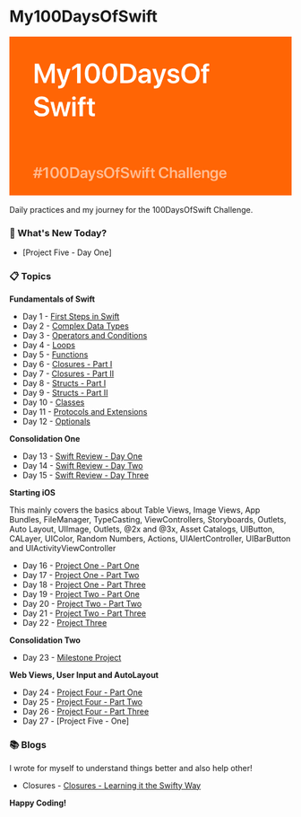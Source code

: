 # My100DaysOfSwift

![Backdrop](https://github.com/BuckyBoy6399/My100DaysOfSwift/blob/master/My100DaysOfSwift.jpg)

Daily practices and my journey for the 100DaysOfSwift Challenge.

### :pushpin: What's New Today? 

- [Project Five - Day One]

### :clipboard: Topics

**Fundamentals of Swift**

- Day 1 - [First Steps in Swift](https://github.com/BuckyBoy6399/My100DaysOfSwift/blob/master/Day1.md)
- Day 2 - [Complex Data Types](https://github.com/BuckyBoy6399/My100DaysOfSwift/blob/master/Day2.md)
- Day 3 - [Operators and Conditions](https://github.com/BuckyBoy6399/My100DaysOfSwift/blob/master/Day3.md)
- Day 4 - [Loops](https://github.com/BuckyBoy6399/My100DaysOfSwift/blob/master/Day4.md)
- Day 5 - [Functions](https://github.com/BuckyBoy6399/My100DaysOfSwift/blob/master/Day5.md)
- Day 6 - [Closures - Part I](https://github.com/BuckyBoy6399/My100DaysOfSwift/blob/master/Day6.md)
- Day 7 - [Closures - Part II](https://github.com/BuckyBoy6399/My100DaysOfSwift/blob/master/Day7.md)
- Day 8 - [Structs - Part I](https://github.com/BuckyBoy6399/My100DaysOfSwift/blob/master/Day8.md)
- Day 9 - [Structs - Part II](https://github.com/BuckyBoy6399/My100DaysOfSwift/blob/master/Day9.md)
- Day 10 - [Classes](https://github.com/BuckyBoy6399/My100DaysOfSwift/blob/master/Day10.md)
- Day 11 - [Protocols and Extensions](https://github.com/BuckyBoy6399/My100DaysOfSwift/blob/master/Day11.md)
- Day 12 - [Optionals](https://github.com/BuckyBoy6399/My100DaysOfSwift/blob/master/Day12.md)

**Consolidation One**

- Day 13 - [Swift Review - Day One](https://github.com/BuckyBoy6399/My100DaysOfSwift/blob/master/Day13.md)
- Day 14 - [Swift Review - Day Two](https://github.com/BuckyBoy6399/My100DaysOfSwift/blob/master/Day14.md)
- Day 15 - [Swift Review - Day Three](https://github.com/BuckyBoy6399/My100DaysOfSwift/blob/master/Day15.md)

**Starting iOS**

This mainly covers the basics about Table Views, Image Views, App Bundles, FileManager, TypeCasting, ViewControllers, Storyboards, Outlets, Auto Layout, UIImage, Outlets, @2x and @3x, Asset Catalogs, UIButton, CALayer, UIColor, Random Numbers, Actions, UIAlertController, UIBarButton and UIActivityViewController

- Day 16 - [Project One - Part One](https://github.com/BuckyBoy6399/My100DaysOfSwift/blob/master/Project%201%20-%20StormViewer/Project1.md)
- Day 17 - [Project One - Part Two](https://github.com/BuckyBoy6399/My100DaysOfSwift/blob/master/Project%201%20-%20StormViewer/Project1.md)
- Day 18 - [Project One - Part Three](https://github.com/BuckyBoy6399/My100DaysOfSwift/blob/master/Project%201%20-%20StormViewer/Project1.md)
- Day 19 - [Project Two - Part One](https://github.com/BuckyBoy6399/My100DaysOfSwift/blob/master/Project%202%20-%20GuessTheFlag/Project2.md)
- Day 20 - [Project Two - Part Two](https://github.com/BuckyBoy6399/My100DaysOfSwift/blob/master/Project%202%20-%20GuessTheFlag/Project2.md)
- Day 21 - [Project Two - Part Three](https://github.com/BuckyBoy6399/My100DaysOfSwift/blob/master/Project%202%20-%20GuessTheFlag/Project2.md)
- Day 22 - [Project Three](https://github.com/BuckyBoy6399/My100DaysOfSwift/blob/master/Project%203-%20Social%20Media/Project3.md)

**Consolidation Two**

- Day 23 - [Milestone Project](https://github.com/BuckyBoy6399/My100DaysOfSwift/blob/master/Milestone%20Project%201-3/milestone1.md)

**Web Views, User Input and AutoLayout**

- Day 24 - [Project Four - Part One](https://github.com/BuckyBoy6399/My100DaysOfSwift/blob/master/Project%204%20-%20Easy%20Browser/Project4.md)
- Day 25 - [Project Four - Part Two](https://github.com/BuckyBoy6399/My100DaysOfSwift/blob/master/Project%204%20-%20Easy%20Browser/Project4.md)
- Day 26 - [Project Four - Part Three](https://github.com/BuckyBoy6399/My100DaysOfSwift/blob/master/Project%204%20-%20Easy%20Browser/Project4.md)
- Day 27 - [Project Five - One]


### :books: Blogs 

I wrote for myself to understand things better and also help other!

- Closures - [Closures - Learning it the Swifty Way](https://medium.com/@rajhraval/closures-learning-the-swifty-way-ffdac4d7c1dc)


**Happy Coding!**

